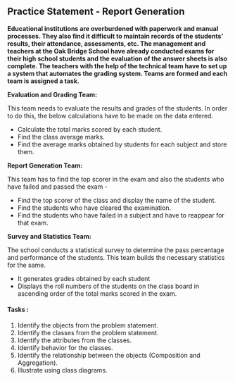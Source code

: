 ## Practice Statement - Report Generation

**Educational institutions are overburdened with paperwork and manual processes. They also find it difficult to maintain records of the students’ results, their attendance, assessments, etc. The management and teachers at the Oak Bridge School have already conducted exams for their high school students and the evaluation of the answer sheets is also complete. The teachers with the help of the technical team have to set up a system that automates the grading system. Teams are formed and each team is assigned a task.**

**Evaluation and Grading Team:**

 This team needs to evaluate the results and grades of the students. In order to do this, the below calculations have to be made on the data entered.
- Calculate the total marks scored by each student.
- Find the class average marks.
- Find the average marks obtained by students for each subject and store them.

**Report Generation Team:**

This team has to find the top scorer in the exam and also the students who have failed and passed the exam - 
- Find the top scorer of the class and display the name of the student.
- Find the students who have cleared the examination.  
- Find the students who have failed in a subject and have to reappear for that exam.

**Survey and Statistics Team:**

The school conducts a statistical survey to determine the pass percentage and performance of the students. This team builds the necessary statistics for the same.
- It generates grades obtained by each student
- Displays the roll numbers of the students on the class board in ascending order of the total marks scored in the exam.

#### Tasks : 

1. Identify the objects from the problem statement.
2. Identify the classes from the problem statement.
3. Identify the attributes from the classes.
4. Identify behavior for the classes.
5. Identify the relationship between the objects (Composition and Aggregation).
6. Illustrate using class diagrams.
